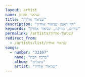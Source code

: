 ```yaml
---
layout: artist
name: שניאור אוחיון
title: "שניאור אוחיון"
description: "דף האמן שניאור אוחיון"
keywords: "שירים, מוזיקה, שניאור אוחיון"
permalink: /artists/שניאור-אוחיון/
redirect_from:
  - /artists/list/שניאור אוחיון
songs:
  - number: "33107"
    name: "ברכת הבת"
    album: "סינגלים"
    artist: "שניאור אוחיון"
---
```

